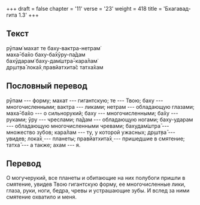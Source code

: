 +++
draft = false
chapter = '11'
verse = '23'
weight = 418
title = 'Бхагавад-гита 1.3'
+++
## Текст

рӯпам̇ махат те баху-вактра-нетрам̇  
маха̄-ба̄хо баху-ба̄хӯру-па̄дам  
бахӯдарам̇ баху-дам̇шт̣ра̄-кара̄лам̇  
др̣шт̣ва̄ лока̄х̣ правйатхита̄с татха̄хам

## Пословный перевод

рӯпам --- форму; махат --- гигантскую; те --- Твою; баху ---
многочисленными; вактра --- ликами; нетрам --- обладающую глазами;
маха̄-ба̄хо --- о сильнорукий; баху --- многочисленными; ба̄ху --- руками;
ӯру --- чреслами; па̄дам --- обладающую ногами; баху-ударам ---
обладающую многочисленными чревами; бахудам̇шт̣ра̄ --- множество зубов;
кара̄лам --- ту, у которой ужасных; др̣шт̣ва̄ --- увидев; лока̄х̣ --- планеты;
правйатхита̄х̣ --- пришедшие в смятение; татха̄ --- а также; ахам --- я.

## Перевод

О могучерукий, все планеты и обитающие на них полубоги пришли в
смятение, увидев Твою гигантскую форму, ее многочисленные лики, глаза,
руки, ноги, бедра, чревы и устрашающие зубы. И вслед за ними смятение
охватило и меня.
